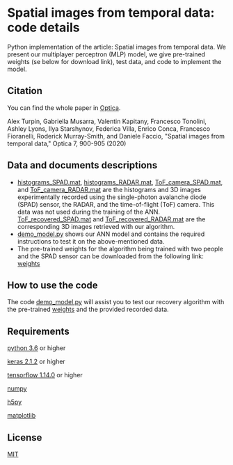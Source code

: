 # Spatial images from temporal data: code details

Python implementation of the article: Spatial images from temporal data. We present our multiplayer perceptron (MLP) model, we give pre-trained weights (se below for download link), test data, and code to implement the model. 

## Citation 

You can find the whole paper in [Optica](https://www.osapublishing.org/optica/abstract.cfm?uri=optica-7-8-900). 

Alex Turpin, Gabriella Musarra, Valentin Kapitany, Francesco Tonolini, Ashley Lyons, Ilya Starshynov, Federica Villa, Enrico Conca, Francesco Fioranelli, Roderick Murray-Smith, and Daniele Faccio, "Spatial images from temporal data," Optica 7, 900-905 (2020)

## Data and documents descriptions
- [histograms_SPAD.mat](), [histograms_RADAR.mat](), [ToF_camera_SPAD.mat](), and [ToF_camera_RADAR.mat]() are the histograms and 3D images experimentally recorded using the single-photon avalanche diode (SPAD) sensor, the RADAR, and the time-of-flight (ToF) camera. 
This data was not used during the training of the ANN. [ToF_recovered_SPAD.mat]() and [ToF_recovered_RADAR.mat]() are the corresponding 3D images retrieved with our algorithm. 
- [demo_model.py]() shows our ANN model and contains the required instructions to test it on the above-mentioned data. 
- The pre-trained weights for the algorithm being trained with two people and the SPAD sensor can be downloaded from the following link: [weights](https://www.dropbox.com/s/opmd3kxlip7inp3/weights_people.h5?dl=0) 

## How to use the code
The code [demo_model.py]() will assist you to test our recovery algorithm with the pre-trained [weights](https://www.dropbox.com/sh/ll9jr793g5s1ktl/AACLmUSD4r6eYevG7Ej1YRIRa?dl=0) and the provided recorded data.

## Requirements
[python 3.6](https://www.python.org/downloads/release/python-360/) or higher

[keras 2.1.2](http://faroit.com/keras-docs/2.1.2/) or higher

[tensorflow 1.14.0](https://www.tensorflow.org/install) or higher

[numpy](https://numpy.org)

[h5py](https://www.h5py.org/)

[matplotlib](https://matplotlib.org/)

## License
[MIT](https://choosealicense.com/licenses/mit/)
